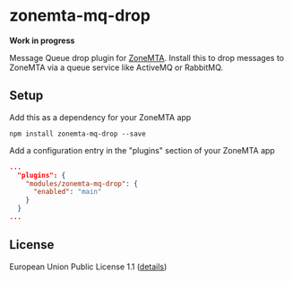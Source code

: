 # zonemta-mq-drop

**Work in progress**

Message Queue drop plugin for [ZoneMTA](https://github.com/zone-eu/zone-mta). Install this to drop messages to ZoneMTA via a queue service like ActiveMQ or RabbitMQ.

## Setup

Add this as a dependency for your ZoneMTA app

```
npm install zonemta-mq-drop --save
```

Add a configuration entry in the "plugins" section of your ZoneMTA app

```json
...
  "plugins": {
    "modules/zonemta-mq-drop": {
      "enabled": "main"
    }
  }
...
```

## License

European Union Public License 1.1 ([details](http://ec.europa.eu/idabc/eupl.html))